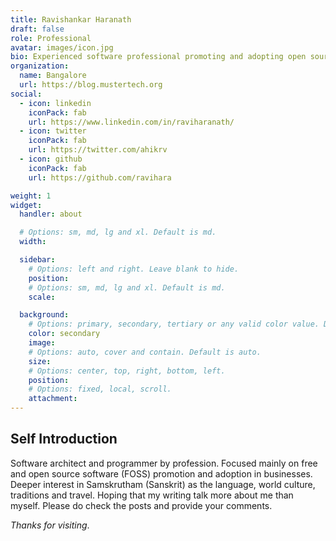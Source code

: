 ```yaml
---
title: Ravishankar Haranath
draft: false
role: Professional
avatar: images/icon.jpg
bio: Experienced software professional promoting and adopting open source software for businesses.
organization:
  name: Bangalore
  url: https://blog.mustertech.org
social:
  - icon: linkedin
    iconPack: fab
    url: https://www.linkedin.com/in/raviharanath/
  - icon: twitter
    iconPack: fab
    url: https://twitter.com/ahikrv
  - icon: github
    iconPack: fab
    url: https://github.com/ravihara

weight: 1
widget:
  handler: about

  # Options: sm, md, lg and xl. Default is md.
  width:

  sidebar:
    # Options: left and right. Leave blank to hide.
    position:
    # Options: sm, md, lg and xl. Default is md.
    scale:

  background:
    # Options: primary, secondary, tertiary or any valid color value. Default is primary.
    color: secondary
    image:
    # Options: auto, cover and contain. Default is auto.
    size:
    # Options: center, top, right, bottom, left.
    position:
    # Options: fixed, local, scroll.
    attachment:
---
```


## Self Introduction

Software architect and programmer by profession. Focused mainly on free and open source software (FOSS) promotion and
adoption in businesses. Deeper interest in Samskrutham (Sanskrit) as the language, world culture, traditions and travel.
Hoping that my writing talk more about me than myself. Please do check the posts and provide your comments.

*Thanks for visiting*.

